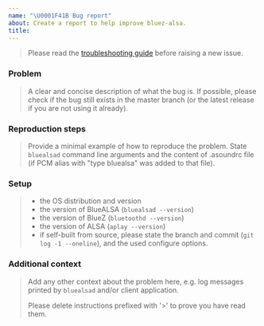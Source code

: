 ```yaml
---
name: "\U0001F41B Bug report"
about: Create a report to help improve bluez-alsa.
title:
---
```


> Please read the [troubleshooting guide](../blob/master/TROUBLESHOOTING.md)
> before raising a new issue.

### Problem

> A clear and concise description of what the bug is.
> If possible, please check if the bug still exists in the master branch (or
> the latest release if you are not using it already).

### Reproduction steps

> Provide a minimal example of how to reproduce the problem. State `bluealsad`
> command line arguments and the content of .asoundrc file (if PCM alias with
> "type bluealsa" was added to that file).

### Setup

> - the OS distribution and version
> - the version of BlueALSA (`bluealsad --version`)
> - the version of BlueZ (`bluetoothd --version`)
> - the version of ALSA (`aplay --version`)
> - if self-built from source, please state the branch and commit
> (`git log -1 --oneline`), and the used configure options.

### Additional context

> Add any other context about the problem here, e.g. log messages printed by
> `bluealsad` and/or client application.
>
> Please delete instructions prefixed with '>' to prove you have read them.
